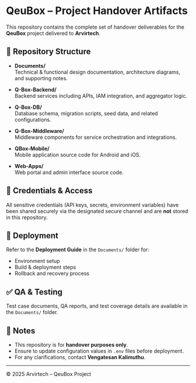 # QeuBox – Project Handover Artifacts

This repository contains the complete set of handover deliverables for the **QeuBox** project delivered to **Arvirtech**.

## 📂 Repository Structure

- **Documents/**  
  Technical & functional design documentation, architecture diagrams, and supporting notes.

- **Q-Box-Backend/**  
  Backend services including APIs, IAM integration, and aggregator logic.

- **Q-Box-DB/**  
  Database schema, migration scripts, seed data, and related configurations.

- **Q-Box-Middleware/**  
  Middleware components for service orchestration and integrations.

- **QBox-Mobile/**  
  Mobile application source code for Android and iOS.

- **Web-Apps/**  
  Web portal and admin interface source code.

## 🔑 Credentials & Access
All sensitive credentials (API keys, secrets, environment variables) have been shared securely via the designated secure channel and are **not** stored in this repository.

## 🚀 Deployment
Refer to the **Deployment Guide** in the `Documents/` folder for:
- Environment setup
- Build & deployment steps
- Rollback and recovery process

## ✅ QA & Testing
Test case documents, QA reports, and test coverage details are available in the `Documents/` folder.

## 📌 Notes
- This repository is for **handover purposes only**.
- Ensure to update configuration values in `.env` files before deployment.
- For any clarifications, contact **Vengatesan Kalimuthu**.

---
© 2025 Arvirtech – QeuBox Project
